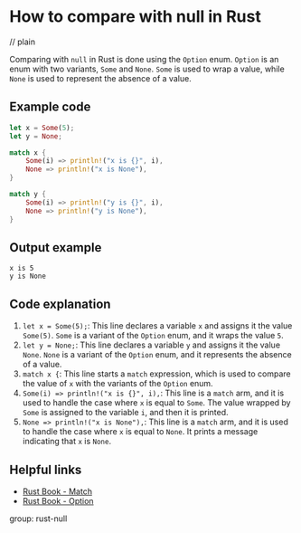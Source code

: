 # How to compare with null in Rust
// plain

Comparing with `null` in Rust is done using the `Option` enum. `Option` is an enum with two variants, `Some` and `None`. `Some` is used to wrap a value, while `None` is used to represent the absence of a value.

## Example code

```rust
let x = Some(5);
let y = None;

match x {
    Some(i) => println!("x is {}", i),
    None => println!("x is None"),
}

match y {
    Some(i) => println!("y is {}", i),
    None => println!("y is None"),
}
```

## Output example

```
x is 5
y is None
```

## Code explanation


1. `let x = Some(5);`: This line declares a variable `x` and assigns it the value `Some(5)`. `Some` is a variant of the `Option` enum, and it wraps the value `5`.
2. `let y = None;`: This line declares a variable `y` and assigns it the value `None`. `None` is a variant of the `Option` enum, and it represents the absence of a value.
3. `match x {`: This line starts a `match` expression, which is used to compare the value of `x` with the variants of the `Option` enum.
4. `Some(i) => println!("x is {}", i),`: This line is a `match` arm, and it is used to handle the case where `x` is equal to `Some`. The value wrapped by `Some` is assigned to the variable `i`, and then it is printed.
5. `None => println!("x is None"),`: This line is a `match` arm, and it is used to handle the case where `x` is equal to `None`. It prints a message indicating that `x` is `None`.

## Helpful links

- [Rust Book - Match](https://doc.rust-lang.org/book/ch06-02-match.html)
- [Rust Book - Option](https://doc.rust-lang.org/book/ch06-01-working-with-types.html#the-option-enum)

group: rust-null
